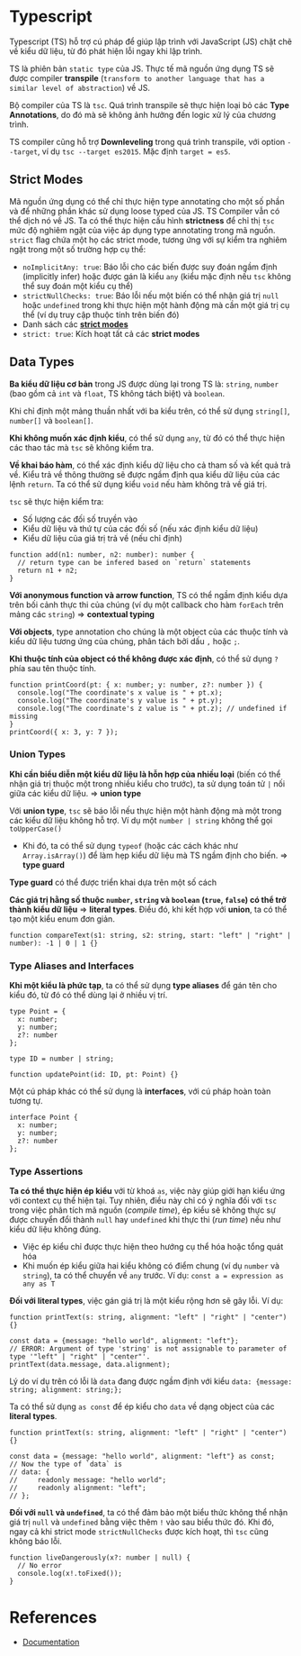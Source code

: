 # Typescript

Typescript (TS) hỗ trợ cú pháp để giúp lập trình với JavaScript (JS) chặt chẽ về kiểu dữ liệu, từ đó phát hiện lỗi ngay khi lập trình. 

TS là phiên bản `static type` của JS. Thực tế mã nguồn ứng dụng TS sẽ được compiler **transpile** (`transform to another language that has a similar level of abstraction`) về JS.

Bộ compiler của TS là `tsc`. Quá trình transpile sẽ thực hiện loại bỏ các **Type Annotations**, do đó mà sẽ không ảnh hưởng đến logic xử lý của chương trình.

TS compiler cũng hỗ trợ **Downleveling** trong quá trình transpile, với option `--target`, ví dụ `tsc --target es2015`. Mặc định `target = es5`.

## Strict Modes

Mã nguồn ứng dụng có thể chỉ thực hiện type annotating cho một số phần và để những phần khác sử dụng loose typed của JS. TS Compiler vẫn có thể dịch nó về JS. Ta có thể thực hiện cấu hình **strictness** để chỉ thị `tsc` mức độ nghiêm ngặt của việc áp dụng type annotating trong mã nguồn. `strict` flag chứa một họ các strict mode, tương ứng với sự kiểm tra nghiêm ngặt trong một số trường hợp cụ thể:
- `noImplicitAny: true`: Báo lỗi cho các biến được suy đoán ngầm định (implicitly infer) hoặc được gán là kiểu `any` (kiểu mặc định nếu `tsc` không thể suy đoán một kiểu cụ thể)
- `strictNullChecks: true`: Báo lỗi nếu một biến có thể nhận giá trị `null` hoặc `undefined` trong khi thực hiện một hành động mà cần một giá trị cụ thể (ví dụ truy cập thuộc tính trên biến đó)
- Danh sách các [**strict modes**](https://www.typescriptlang.org/tsconfig/#strictNullChecks)
- `strict: true`: Kích hoạt tất cả các **strict modes**

## Data Types

**Ba kiểu dữ liệu cơ bản** trong JS được dùng lại trong TS là: `string`, `number` (bao gồm cả `int` và `float`, TS không tách biệt) và `boolean`.

Khi chỉ định một mảng thuần nhất với ba kiểu trên, có thể sử dụng `string[]`, `number[]` và `boolean[]`.

**Khi không muốn xác định kiểu**, có thể sử dụng `any`, từ đó có thể thực hiện các thao tác mà `tsc` sẽ không kiểm tra.

**Về khai báo hàm**, có thể xác định kiểu dữ liệu cho cả tham số và kết quả trả về. Kiểu trả về thông thường sẽ được ngầm định qua kiểu dữ liệu của các lệnh `return`. Ta có thể sử dụng kiểu `void` nếu hàm không trả về giá trị.

`tsc` sẽ thực hiện kiểm tra:
- Số lượng các đối số truyền vào
- Kiểu dữ liệu và thứ tự của các đối số (nếu xác định kiểu dữ liệu)
- Kiểu dữ liệu của giá trị trả về (nếu chỉ định)

```tsx
function add(n1: number, n2: number): number {
  // return type can be infered based on `return` statements
  return n1 + n2;
}
```

**Với anonymous function và arrow function**, TS có thể ngầm định kiểu dựa trên bối cảnh thực thi của chúng (ví dụ một callback cho hàm `forEach` trên mảng các `string`) => **contextual typing**

**Với objects**, type annotation cho chúng là một object của các thuộc tính và kiểu dữ liệu tương ứng của chúng, phân tách bởi dấu `,` hoặc `;`.

**Khi thuộc tính của object có thể không được xác định**, có thể sử dụng `?` phía sau tên thuộc tính.

```tsx
function printCoord(pt: { x: number; y: number, z?: number }) {
  console.log("The coordinate's x value is " + pt.x);
  console.log("The coordinate's y value is " + pt.y);
  console.log("The coordinate's z value is " + pt.z); // undefined if missing
}
printCoord({ x: 3, y: 7 });
```

### Union Types

**Khi cần biểu diễn một kiểu dữ liệu là hỗn hợp của nhiều loại** (biến có thể nhận giá trị thuộc một trong nhiều kiểu cho trước), ta sử dụng toán tử `|` nối giữa các kiểu dữ liệu. => **union type**

Với **union type**, `tsc` sẽ báo lỗi nếu thực hiện một hành động mà một trong các kiểu dữ liệu không hỗ trợ. Ví dụ một `number | string` không thể gọi `toUpperCase()`
- Khi đó, ta có thể sử dụng `typeof` (hoặc các cách khác như `Array.isArray()`) để làm hẹp kiểu dữ liệu mà TS ngầm định cho biến. => **type guard**

**Type guard** có thể được triển khai dựa trên một số cách

**Các giá trị hằng số thuộc `number`, `string` và `boolean` (`true`, `false`) có thể trở thành kiểu dữ liệu** => **literal types**. Điều đó, khi kết hợp với **union**, ta có thể tạo một kiểu enum đơn giản.

```tsx
function compareText(s1: string, s2: string, start: "left" | "right" | number): -1 | 0 | 1 {}
```

### Type Aliases and Interfaces

**Khi một kiểu là phức tạp**, ta có thể sử dụng **type aliases** để gán tên cho kiểu đó, từ đó có thể dùng lại ở nhiều vị trí.

```tsx
type Point = {
  x: number;
  y: number;
  z?: number
};

type ID = number | string;
 
function updatePoint(id: ID, pt: Point) {}
```

Một cú pháp khác có thể sử dụng là **interfaces**, với cú pháp hoàn toàn tương tự.

```tsx
interface Point {
  x: number;
  y: number;
  z?: number
};
```

### Type Assertions

**Ta có thể thực hiện ép kiểu** với từ khoá `as`, việc này giúp giới hạn kiểu ứng với context cụ thể hiện tại. Tuy nhiên, điều này chỉ có ý nghĩa đối với `tsc` trong việc phân tích mã nguồn (*compile time*), ép kiểu sẽ không thực sự được chuyển đổi thành `null` hay `undefined` khi thực thi (*run time*) nếu như kiểu dữ liệu không đúng.
- Việc ép kiểu chỉ được thực hiện theo hướng cụ thể hóa hoặc tổng quát hóa
- Khi muốn ép kiểu giữa hai kiểu không có điểm chung (ví dụ `number` và `string`), ta có thể chuyển về `any` trước. Ví dụ: `const a = expression as any as T`

**Đối với literal types**, việc gán giá trị là một kiểu rộng hơn sẽ gây lỗi. Ví dụ:

```tsx
function printText(s: string, alignment: "left" | "right" | "center") {}

const data = {message: "hello world", alignment: "left"};
// ERROR: Argument of type 'string' is not assignable to parameter of type '"left" | "right" | "center"'.
printText(data.message, data.alignment);
```

Lý do ví dụ trên có lỗi là `data` đang được ngầm định với kiểu `data: {message: string; alignment: string;};`

Ta có thể sử dụng `as const` để ép kiểu cho `data` về dạng object của các **literal types**.

```tsx
function printText(s: string, alignment: "left" | "right" | "center") {}

const data = {message: "hello world", alignment: "left"} as const;
// Now the type of `data` is
// data: {
//     readonly message: "hello world";
//     readonly alignment: "left";
// };
```

**Đối với `null` và `undefined`**, ta có thể đảm bảo một biểu thức không thể nhận giá trị `null` và `undefined` bằng việc thêm `!` vào sau biểu thức đó. Khi đó, ngay cả khi strict mode `strictNullChecks` được kích hoạt, thì `tsc` cũng không báo lỗi.

```tsx
function liveDangerously(x?: number | null) {
  // No error
  console.log(x!.toFixed());
}
```

# References

- [Documentation](https://www.typescriptlang.org/)
